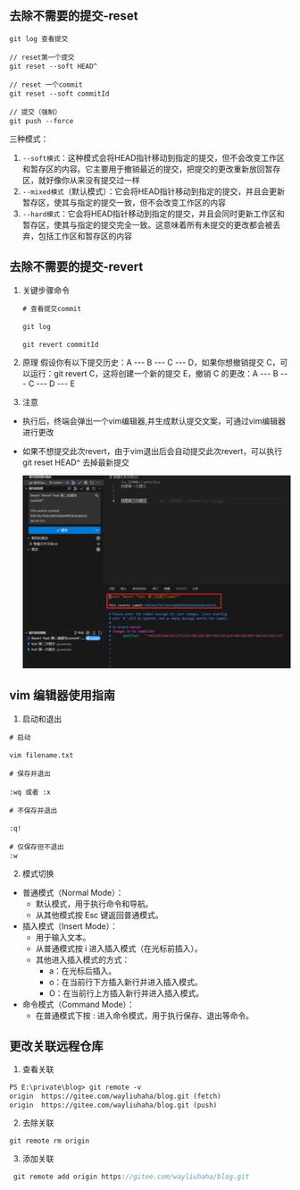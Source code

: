 ## 去除不需要的提交-reset

```
git log 查看提交

// reset第一个提交
git reset --soft HEAD^ 

// reset 一个commit
git reset --soft commitId

// 提交（强制）
git push --force
```

三种模式：

1. `--soft模式`：这种模式会将HEAD指针移动到指定的提交，但不会改变工作区和暂存区的内容。它主要用于撤销最近的提交，把提交的更改重新放回暂存区，就好像你从来没有提交过一样
2. `--mixed模式`（默认模式）：它会将HEAD指针移动到指定的提交，并且会更新暂存区，使其与指定的提交一致，但不会改变工作区的内容
3. `--hard模式`：它会将HEAD指针移动到指定的提交，并且会同时更新工作区和暂存区，使其与指定的提交完全一致。这意味着所有未提交的更改都会被丢弃，包括工作区和暂存区的内容

## 去除不需要的提交-revert

1. 关键步骤命令

   ```
   # 查看提交commit
   
   git log 
   
   git revert commitId
   ```

2. 原理
假设你有以下提交历史：A --- B --- C --- D，如果你想撤销提交 C，可以运行：git revert C，这将创建一个新的提交 E，撤销 C 的更改：A --- B --- C --- D --- E
3. 注意
- 执行后，终端会弹出一个vim编辑器,并生成默认提交文案，可通过vim编辑器进行更改

- 如果不想提交此次revert，由于vim退出后会自动提交此次revert，可以执行 git reset HEAD^ 去掉最新提交

  ![1280X1280](1280X1280.PNG)

## vim 编辑器使用指南

1. 启动和退出

```
# 启动

vim filename.txt

# 保存并退出

:wq 或者 :x

# 不保存并退出

:q!

# 仅保存但不退出
:w
```

2. 模式切换
  - 普通模式（Normal Mode）：
    - 默认模式，用于执行命令和导航。
    - 从其他模式按 Esc 键返回普通模式。
  - 插入模式（Insert Mode）：
    - 用于输入文本。
    - 从普通模式按 i 进入插入模式（在光标前插入）。
    - 其他进入插入模式的方式：
      - a：在光标后插入。
      - o：在当前行下方插入新行并进入插入模式。
      - O：在当前行上方插入新行并进入插入模式。
  - 命令模式（Command Mode）：
    - 在普通模式下按 : 进入命令模式，用于执行保存、退出等命令。

## 更改关联远程仓库

1. 查看关联

```
PS E:\private\blog> git remote -v
origin  https://gitee.com/wayliuhaha/blog.git (fetch)
origin  https://gitee.com/wayliuhaha/blog.git (push) 
```

2. 去除关联

```
git remote rm origin
```

3.  添加关联

```Java
 git remote add origin https://gitee.com/wayliuhaha/blog.git
```